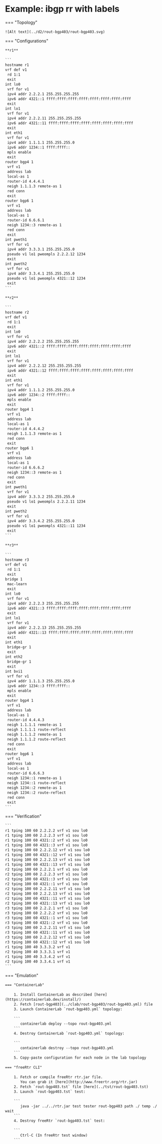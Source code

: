# Example: ibgp rr with labels

=== "Topology"

    ![Alt text](../d2/rout-bgp403/rout-bgp403.svg)

=== "Configurations"

    **r1**

    ```
    hostname r1
    vrf def v1
     rd 1:1
     exit
    int lo0
     vrf for v1
     ipv4 addr 2.2.2.1 255.255.255.255
     ipv6 addr 4321::1 ffff:ffff:ffff:ffff:ffff:ffff:ffff:ffff
     exit
    int lo1
     vrf for v1
     ipv4 addr 2.2.2.11 255.255.255.255
     ipv6 addr 4321::11 ffff:ffff:ffff:ffff:ffff:ffff:ffff:ffff
     exit
    int eth1
     vrf for v1
     ipv4 addr 1.1.1.1 255.255.255.0
     ipv6 addr 1234::1 ffff:ffff::
     mpls enable
     exit
    router bgp4 1
     vrf v1
     address lab
     local-as 1
     router-id 4.4.4.1
     neigh 1.1.1.3 remote-as 1
     red conn
     exit
    router bgp6 1
     vrf v1
     address lab
     local-as 1
     router-id 6.6.6.1
     neigh 1234::3 remote-as 1
     red conn
     exit
    int pweth1
     vrf for v1
     ipv4 addr 3.3.3.1 255.255.255.0
     pseudo v1 lo1 pweompls 2.2.2.12 1234
     exit
    int pweth2
     vrf for v1
     ipv4 addr 3.3.4.1 255.255.255.0
     pseudo v1 lo1 pweompls 4321::12 1234
     exit
    ```

    **r2**

    ```
    hostname r2
    vrf def v1
     rd 1:1
     exit
    int lo0
     vrf for v1
     ipv4 addr 2.2.2.2 255.255.255.255
     ipv6 addr 4321::2 ffff:ffff:ffff:ffff:ffff:ffff:ffff:ffff
     exit
    int lo1
     vrf for v1
     ipv4 addr 2.2.2.12 255.255.255.255
     ipv6 addr 4321::12 ffff:ffff:ffff:ffff:ffff:ffff:ffff:ffff
     exit
    int eth1
     vrf for v1
     ipv4 addr 1.1.1.2 255.255.255.0
     ipv6 addr 1234::2 ffff:ffff::
     mpls enable
     exit
    router bgp4 1
     vrf v1
     address lab
     local-as 1
     router-id 4.4.4.2
     neigh 1.1.1.3 remote-as 1
     red conn
     exit
    router bgp6 1
     vrf v1
     address lab
     local-as 1
     router-id 6.6.6.2
     neigh 1234::3 remote-as 1
     red conn
     exit
    int pweth1
     vrf for v1
     ipv4 addr 3.3.3.2 255.255.255.0
     pseudo v1 lo1 pweompls 2.2.2.11 1234
     exit
    int pweth2
     vrf for v1
     ipv4 addr 3.3.4.2 255.255.255.0
     pseudo v1 lo1 pweompls 4321::11 1234
     exit
    ```

    **r3**

    ```
    hostname r3
    vrf def v1
     rd 1:1
     exit
    bridge 1
     mac-learn
     exit
    int lo0
     vrf for v1
     ipv4 addr 2.2.2.3 255.255.255.255
     ipv6 addr 4321::3 ffff:ffff:ffff:ffff:ffff:ffff:ffff:ffff
     exit
    int lo1
     vrf for v1
     ipv4 addr 2.2.2.13 255.255.255.255
     ipv6 addr 4321::13 ffff:ffff:ffff:ffff:ffff:ffff:ffff:ffff
     exit
    int eth1
     bridge-gr 1
     exit
    int eth2
     bridge-gr 1
     exit
    int bvi1
     vrf for v1
     ipv4 addr 1.1.1.3 255.255.255.0
     ipv6 addr 1234::3 ffff:ffff::
     mpls enable
     exit
    router bgp4 1
     vrf v1
     address lab
     local-as 1
     router-id 4.4.4.3
     neigh 1.1.1.1 remote-as 1
     neigh 1.1.1.1 route-reflect
     neigh 1.1.1.2 remote-as 1
     neigh 1.1.1.2 route-reflect
     red conn
     exit
    router bgp6 1
     vrf v1
     address lab
     local-as 1
     router-id 6.6.6.3
     neigh 1234::1 remote-as 1
     neigh 1234::1 route-reflect
     neigh 1234::2 remote-as 1
     neigh 1234::2 route-reflect
     red conn
     exit
    ```

=== "Verification"

    ```
    r1 tping 100 60 2.2.2.2 vrf v1 sou lo0
    r1 tping 100 60 2.2.2.3 vrf v1 sou lo0
    r1 tping 100 60 4321::2 vrf v1 sou lo0
    r1 tping 100 60 4321::3 vrf v1 sou lo0
    r1 tping 100 60 2.2.2.12 vrf v1 sou lo0
    r1 tping 100 60 4321::12 vrf v1 sou lo0
    r1 tping 100 60 2.2.2.13 vrf v1 sou lo0
    r1 tping 100 60 4321::13 vrf v1 sou lo0
    r2 tping 100 60 2.2.2.1 vrf v1 sou lo0
    r2 tping 100 60 2.2.2.3 vrf v1 sou lo0
    r2 tping 100 60 4321::3 vrf v1 sou lo0
    r2 tping 100 60 4321::1 vrf v1 sou lo0
    r2 tping 100 60 2.2.2.11 vrf v1 sou lo0
    r2 tping 100 60 2.2.2.13 vrf v1 sou lo0
    r2 tping 100 60 4321::11 vrf v1 sou lo0
    r2 tping 100 60 4321::13 vrf v1 sou lo0
    r3 tping 100 60 2.2.2.1 vrf v1 sou lo0
    r3 tping 100 60 2.2.2.2 vrf v1 sou lo0
    r3 tping 100 60 4321::1 vrf v1 sou lo0
    r3 tping 100 60 4321::2 vrf v1 sou lo0
    r3 tping 100 60 2.2.2.11 vrf v1 sou lo0
    r3 tping 100 60 4321::11 vrf v1 sou lo0
    r3 tping 100 60 2.2.2.12 vrf v1 sou lo0
    r3 tping 100 60 4321::12 vrf v1 sou lo0
    r1 tping 100 40 3.3.3.2 vrf v1
    r2 tping 100 40 3.3.3.1 vrf v1
    r1 tping 100 40 3.3.4.2 vrf v1
    r2 tping 100 40 3.3.4.1 vrf v1
    ```

=== "Emulation"

    === "ContainerLab"

        1. Install ContainerLab as described [here](https://containerlab.dev/install/)  
        2. Fetch [rout-bgp403](../clab/rout-bgp403/rout-bgp403.yml) file  
        3. Launch ContainerLab `rout-bgp403.yml` topology:  

        ```
           containerlab deploy --topo rout-bgp403.yml  
        ```
        4. Destroy ContainerLab `rout-bgp403.yml` topology:  

        ```
           containerlab destroy --topo rout-bgp403.yml  
        ```
        5. Copy-paste configuration for each node in the lab topology

    === "freeRtr CLI"

        1. Fetch or compile freeRtr rtr.jar file.  
           You can grab it [here](http://www.freertr.org/rtr.jar)  
        2. Fetch `rout-bgp403.tst` file [here](../tst/rout-bgp403.tst)  
        3. Launch `rout-bgp403.tst` test:  

        ```
           java -jar ../../rtr.jar test tester rout-bgp403 path ./ temp ./ wait
        ```
        4. Destroy freeRtr `rout-bgp403.tst` test:  

        ```
           Ctrl-C (In freeRtr test window)
        ```

